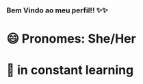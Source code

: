 ### Bem Vindo ao meu perfil!! ✨✨

# 😄 Pronomes: She/Her
# 🌱 in constant learning


<!--
**Araujo-Raiara/Araujo-Raiara** is a ✨ _special_ ✨ repository because its `README.md` (this file) appears on your GitHub profile.

Here are some ideas to get you started:

- 🔭 I’m currently working on ...
- 🌱 I’m currently learning ...
- 👯 I’m looking to collaborate on ...
- 🤔 I’m looking for help with ...
- 💬 Ask me about ...
- 📫 How to reach me: ...
- 😄 Pronouns: ...
- ⚡ Fun fact: ...
-->
